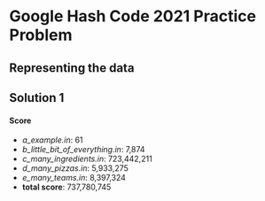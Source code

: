 
# Google Hash Code 2021 Practice Problem

## Representing the data

## Solution 1

#### Score

* *a_example.in*: 61
* *b_little_bit_of_everything.in*: 7,874
* *c_many_ingredients.in*: 723,442,211
* *d_many_pizzas.in*: 5,933,275
* *e_many_teams.in*: 8,397,324
* **total score**: 737,780,745

